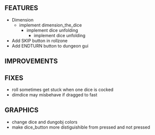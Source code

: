 ## FEATURES
- Dimension
    - implement dimension_the_dice
        - implement dice unfolding
            - implement dice unfolding
- Add SKIP button in rollzone
- Add ENDTURN button to dungeon gui

## IMPROVEMENTS

## FIXES
- roll sometimes get stuck when one dice is cocked
- dimdice may misbehave if dragged to fast

## GRAPHICS
- change dice and dungobj colors
- make dice_button more distiguishible from pressed and not pressed
